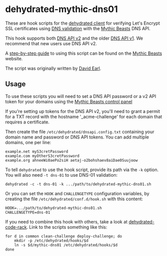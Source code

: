 dehydrated-mythic-dns01
=======================

These are hook scripts for the [dehydrated client](https://github.com/lukas2511/dehydrated)
for verifying Let's Encrypt SSL certificates using 
[DNS validation](https://letsencrypt.github.io/acme-spec/#rfc.section.7.4) with
the [Mythic Beasts](https://www.mythic-beasts.com) DNS API.

This hook supports both [DNS API v2](https://www.mythic-beasts.com/support/api/dnsv2) 
and the older [DNS API v1](https://www.mythic-beasts.com/support/api/dns). We recommend 
that new users use DNS API v2.

A [step-by-step guide](https://www.mythic-beasts.com/support/domains/letsencrypt_dns_01)
to using this script can be found on the [Mythic Beasts](https://www.mythic-beasts.com/)
website.

The script was originally written by [David Earl](https://github.com/davidearl).

Usage
-----

To use these scripts you will need to set a DNS API password or a v2 API token
for your domains using the [Mythic Beasts control panel](https://ctrlpanel.mythic-beasts.com)

If you're setting up tokens for the DNS API v2, you'll need to grant a permit for
a TXT record with the hostname '_acme-challenge' for each domain that requires a
certificate.

Then create the file `/etc/dehydrated/dnsapi.config.txt` containing your domain
name and password or DNS API tokens. You can add multiple domains, one per line:

````
example.net myS3cretPassword
example.com myOtherS3cretPassword
example.org ahneeWi0aePo2siH aetaj-o2bohshaev8aiDae0Suujoow
````

To tell `dehydrated` to use the hook script, provide its path via the `-k`
option. You will also need `-t dns-01` to use DNS-01 validation:

````Shell
dehydrated -c -t dns-01 -k .../path/to/dehydrated-mythic-dns01.sh
````

Or you can set the `HOOK` and `CHALLENGETYPE` configuration variables, by
creating the file `/etc/dehydrated/conf.d/hook.sh` with this content:

````
HOOK=.../path/to/dehydrated-mythic-dns01.sh
CHALLENGETYPE=dns-01
````

If you need to combine this hook with others, take a look at
[dehydrated-code-rack](https://github.com/mythic-beasts/dehydrated-code-rack).
Link to the scripts something like this:

````Shell
for d in common clean-challenge deploy-challenge; do
    mkdir -p /etc/dehydrated/hooks/$d
    ln -s $d/mythic-dns01 /etc/dehydrated/hooks/$d
done
````
